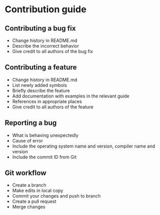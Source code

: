 # Contribution guide

## Contributing a bug fix</br>
* Change history in README.md</br>
* Describe the incorrect behavior</br>
* Give credit to all authors of the bug fix</br>

## Contributing a feature</br>
* Change history in README.md</br>
* List newly added symbols</br>
* Briefly describe the feature</br>
* Add documentation with examples in the relevant guide</br>
* References in appropriate places</br>
* Give credit to all authors of the feature</br>

## Reporting a bug</br>
* What is behaving unexpectedly
* Cause of error
* Include the operating system name and version, compiler name and version
* Include the commit ID from Git

## Git workflow
* Create a branch
* Make edits in local copy
* Commit your changes and push to branch
* Create a pull request
* Merge changes
